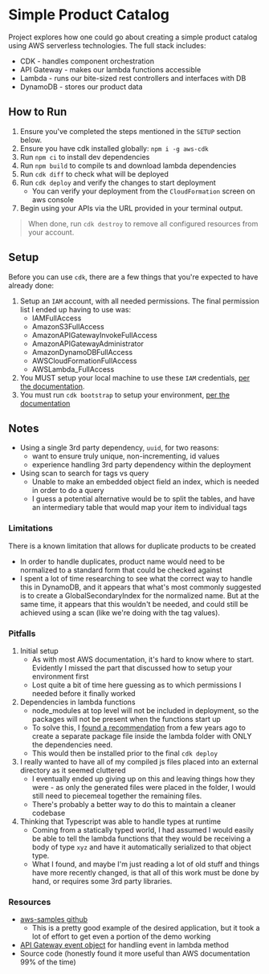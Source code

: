 # Simple Product Catalog
Project explores how one could go about creating a simple product catalog using AWS serverless technologies. The
full stack includes:

* CDK - handles component orchestration
* API Gateway - makes our lambda functions accessible
* Lambda - runs our bite-sized rest controllers and interfaces with DB
* DynamoDB - stores our product data

## How to Run
1. Ensure you've completed the steps mentioned in the `SETUP` section below.
2. Ensure you have cdk installed globally: `npm i -g aws-cdk`
3. Run `npm ci` to install dev dependencies
4. Run `npm build` to compile ts and download lambda dependencies
5. Run `cdk diff` to check what will be deployed
6. Run `cdk deploy` and verify the changes to start deployment
    * You can verify your deployment from the `CloudFormation` screen on aws console
7. Begin using your APIs via the URL provided in your terminal output.

> When done, run `cdk destroy` to remove all configured resources from your account.

## Setup
Before you can use `cdk`, there are a few things that you're expected to have already done:

1. Setup an `IAM` account, with all needed permissions. The final permission list I ended up having to use was:
    * IAMFullAccess
    * AmazonS3FullAccess
    * AmazonAPIGatewayInvokeFullAccess
    * AmazonAPIGatewayAdministrator
    * AmazonDynamoDBFullAccess
    * AWSCloudFormationFullAccess
    * AWSLambda_FullAccess
2. You MUST setup your local machine to use these `IAM` credentials, [per the documentation](https://docs.aws.amazon.com/cdk/latest/guide/cli.html#cli-environment).
3. You must run `cdk bootstrap` to setup your environment, [per the documentation](https://docs.aws.amazon.com/cdk/latest/guide/bootstrapping.html)

## Notes
* Using a single 3rd party dependency, `uuid`, for two reasons:
    * want to ensure truly unique, non-incrementing, id values
    * experience handling 3rd party dependency within the deployment
* Using scan to search for tags vs query
    * Unable to make an embedded object field an index, which is needed in order to do a query
    * I guess a potential alternative would be to split the tables, and have an intermediary table that would map your item to individual tags

### Limitations
There is a known limitation that allows for duplicate products to be created
* In order to handle duplicates, product name would need to be normalized to a standard form that could be checked against
* I spent a lot of time researching to see what the correct way to handle this in DynamoDB, and it appears that what's most commonly suggested is to create a GlobalSecondaryIndex for the normalized name. But at the same time, it appears that this wouldn't be needed, and could still be achieved using a scan (like we're doing with the tag values).

### Pitfalls
1. Initial setup
    * As with most AWS documentation, it's hard to know where to start. Evidently I missed the part that discussed how to setup your environment first
    * Lost quite a bit of time here guessing as to which permissions I needed before it finally worked
2. Dependencies in lambda functions
    * node_modules at top level will not be included in deployment, so the packages will not be present when the functions start up
    * To solve this, I [found a recommendation](https://github.com/aws-samples/aws-cdk-examples/issues/110) from a few years ago to create a separate package file inside the lambda folder with ONLY the dependencies need.
    * This would then be installed prior to the final `cdk deploy`
3. I really wanted to have all of my compiled js files placed into an external directory as it seemed cluttered
    * I eventually ended up giving up on this and leaving things how they were - as only the generated files were placed in the folder, I would still need to piecemeal together the remaining files.
    * There's probably a better way to do this to maintain a cleaner codebase
4. Thinking that Typescript was able to handle types at runtime
    * Coming from a statically typed world, I had assumed I would easily be able to tell the lambda functions that they would be receiving a body of type `xyz` and have it automatically serialized to that object type.
    * What I found, and maybe I'm just reading a lot of old stuff and things have more recently changed, is that all of this work must be done by hand, or requires some 3rd party libraries.

### Resources
* [aws-samples github](https://github.com/aws-samples/aws-cdk-examples/tree/master/typescript/api-cors-lambda-crud-dynamodb)
    * This is a pretty good example of the desired application, but it took a lot of effort to get even a portion of the demo working
* [API Gateway event object](https://docs.aws.amazon.com/lambda/latest/dg/services-apigateway.html) for handling event in lambda method
* Source code (honestly found it more useful than AWS documentation 99% of the time)